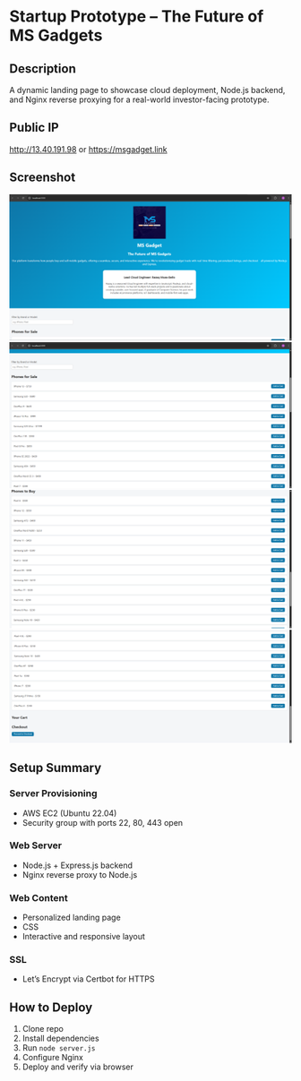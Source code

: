 # Startup Prototype – The Future of MS Gadgets

## Description

A dynamic landing page to showcase cloud deployment, Node.js backend, and Nginx reverse proxying for a real-world investor-facing prototype.

## Public IP

<http://13.40.191.98> or <https://msgadget.link>

## Screenshot

![screenshot](altschoolexam.png)
![myimage](SellPage.png)
![myimage](BuyPage.png)
![myimage](Checkout.png)

## Setup Summary

### Server Provisioning

- AWS EC2 (Ubuntu 22.04)
- Security group with ports 22, 80, 443 open

### Web Server

- Node.js + Express.js backend
- Nginx reverse proxy to Node.js

### Web Content

- Personalized landing page
- CSS
- Interactive and responsive layout

### SSL

- Let’s Encrypt via Certbot for HTTPS

## How to Deploy

1. Clone repo
2. Install dependencies
3. Run `node server.js`
4. Configure Nginx
5. Deploy and verify via browser
